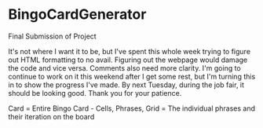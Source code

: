# BingoCardGenerator
Final Submission of Project


It's not where I want it to be, but I've spent this whole week trying to figure out HTML formatting to no avail.
Figuring out the webpage would damage the code and vice versa. Comments also need more clarity.
I'm going to continue to work on it this weekend after I get some rest, but I'm turning this in to show the progress I've made.
By next Tuesday, during the job fair, it should be looking good.
Thank you for your patience.

Card = Entire Bingo Card -
Cells, Phrases, Grid = The individual phrases and their iteration on the board
